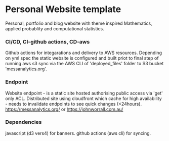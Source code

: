 # Personal Website template
Personal, portfolio and blog website with theme inspired Mathematics, applied probablity and computational statistics.

### CI/CD, CI-github actions, CD-aws 
Github actions for integarations and delivery to AWS resources. Depending on yml spec the static website is configured and built priot to  final step of running aws s3 sync via the AWS CLI of 'deployed_files' folder to S3 bucket 'messanalytics.org'. 

### Endpoint 
Website endpoint - is a static site hosted authorising public access via 'get' only ACL.
Distributed site using cloudfront which cache for high availability - needs
to invalidate endpoints to see quick changes (<24hours). 
https://messanalytics.org/ or https://johnworrall.com.au/ 


### Dependencies
javascript (d3 vers4) for banners.
github actions (aws cli) for syncing.
